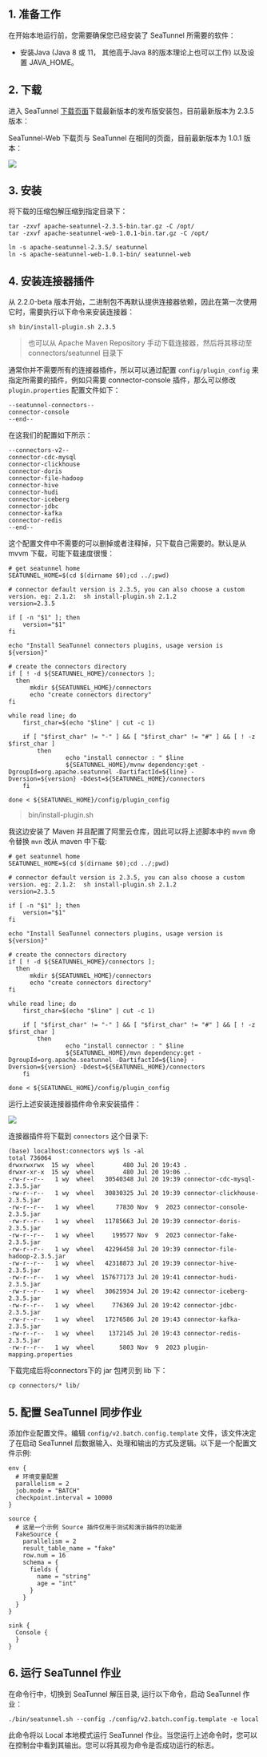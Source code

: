 ## 1. 准备工作

在开始本地运行前，您需要确保您已经安装了 SeaTunnel 所需要的软件：
- 安装Java (Java 8 或 11， 其他高于Java 8的版本理论上也可以工作) 以及设置 JAVA_HOME。


## 2. 下载

进入 SeaTunnel [下载页面](https://seatunnel.apache.org/download)下载最新版本的发布版安装包，目前最新版本为 2.3.5 版本：

SeaTunnel-Web 下载页与 SeaTunnel 在相同的页面，目前最新版本为 1.0.1 版本：

![](img-seatunnel-web-setup-1.png)

## 3. 安装

将下载的压缩包解压缩到指定目录下：
```
tar -zxvf apache-seatunnel-2.3.5-bin.tar.gz -C /opt/
tar -zxvf apache-seatunnel-web-1.0.1-bin.tar.gz -C /opt/
```

```
ln -s apache-seatunnel-2.3.5/ seatunnel
ln -s apache-seatunnel-web-1.0.1-bin/ seatunnel-web
```


## 4. 安装连接器插件

从 2.2.0-beta 版本开始，二进制包不再默认提供连接器依赖，因此在第一次使用它时，需要执行以下命令来安装连接器：
```shell
sh bin/install-plugin.sh 2.3.5
```
> 也可以从 Apache Maven Repository 手动下载连接器，然后将其移动至 connectors/seatunnel 目录下

通常你并不需要所有的连接器插件，所以可以通过配置 `config/plugin_config` 来指定所需要的插件，例如只需要 connector-console 插件，那么可以修改 `plugin.properties` 配置文件如下：
```
--seatunnel-connectors--
connector-console
--end--
```
在这我们的配置如下所示：
```
--connectors-v2--
connector-cdc-mysql
connector-clickhouse
connector-doris
connector-file-hadoop
connector-hive
connector-hudi
connector-iceberg
connector-jdbc
connector-kafka
connector-redis
--end--
```
这个配置文件中不需要的可以删掉或者注释掉，只下载自己需要的。默认是从 mvvm 下载，可能下载速度很慢：
```shll
# get seatunnel home
SEATUNNEL_HOME=$(cd $(dirname $0);cd ../;pwd)

# connector default version is 2.3.5, you can also choose a custom version. eg: 2.1.2:  sh install-plugin.sh 2.1.2
version=2.3.5

if [ -n "$1" ]; then
    version="$1"
fi

echo "Install SeaTunnel connectors plugins, usage version is ${version}"

# create the connectors directory
if [ ! -d ${SEATUNNEL_HOME}/connectors ];
  then
      mkdir ${SEATUNNEL_HOME}/connectors
      echo "create connectors directory"
fi

while read line; do
    first_char=$(echo "$line" | cut -c 1)

    if [ "$first_char" != "-" ] && [ "$first_char" != "#" ] && [ ! -z $first_char ]
        then
                echo "install connector : " $line
                ${SEATUNNEL_HOME}/mvnw dependency:get -DgroupId=org.apache.seatunnel -DartifactId=${line} -Dversion=${version} -Ddest=${SEATUNNEL_HOME}/connectors
    fi

done < ${SEATUNNEL_HOME}/config/plugin_config
```
> bin/install-plugin.sh

我这边安装了 Maven 并且配置了阿里云仓库，因此可以将上述脚本中的 `mvvm` 命令替换 `mvn` 改从 maven 中下载:
```shell
# get seatunnel home
SEATUNNEL_HOME=$(cd $(dirname $0);cd ../;pwd)

# connector default version is 2.3.5, you can also choose a custom version. eg: 2.1.2:  sh install-plugin.sh 2.1.2
version=2.3.5

if [ -n "$1" ]; then
    version="$1"
fi

echo "Install SeaTunnel connectors plugins, usage version is ${version}"

# create the connectors directory
if [ ! -d ${SEATUNNEL_HOME}/connectors ];
  then
      mkdir ${SEATUNNEL_HOME}/connectors
      echo "create connectors directory"
fi

while read line; do
    first_char=$(echo "$line" | cut -c 1)

    if [ "$first_char" != "-" ] && [ "$first_char" != "#" ] && [ ! -z $first_char ]
        then
                echo "install connector : " $line
                ${SEATUNNEL_HOME}/mvn dependency:get -DgroupId=org.apache.seatunnel -DartifactId=${line} -Dversion=${version} -Ddest=${SEATUNNEL_HOME}/connectors
    fi

done < ${SEATUNNEL_HOME}/config/plugin_config
```
运行上述安装连接器插件命令来安装插件：

![](img-seatunnel-setup-3.png)

连接器插件将下载到 `connectors` 这个目录下:
```shell
(base) localhost:connectors wy$ ls -al
total 736064
drwxrwxrwx  15 wy  wheel        480 Jul 20 19:43 .
drwxr-xr-x  15 wy  wheel        480 Jul 20 19:06 ..
-rw-r--r--   1 wy  wheel   30540348 Jul 20 19:39 connector-cdc-mysql-2.3.5.jar
-rw-r--r--   1 wy  wheel   30830325 Jul 20 19:39 connector-clickhouse-2.3.5.jar
-rw-r--r--   1 wy  wheel      77830 Nov  9  2023 connector-console-2.3.5.jar
-rw-r--r--   1 wy  wheel   11785663 Jul 20 19:39 connector-doris-2.3.5.jar
-rw-r--r--   1 wy  wheel     199577 Nov  9  2023 connector-fake-2.3.5.jar
-rw-r--r--   1 wy  wheel   42296458 Jul 20 19:39 connector-file-hadoop-2.3.5.jar
-rw-r--r--   1 wy  wheel   42318873 Jul 20 19:39 connector-hive-2.3.5.jar
-rw-r--r--   1 wy  wheel  157677173 Jul 20 19:41 connector-hudi-2.3.5.jar
-rw-r--r--   1 wy  wheel   30625934 Jul 20 19:42 connector-iceberg-2.3.5.jar
-rw-r--r--   1 wy  wheel     776369 Jul 20 19:42 connector-jdbc-2.3.5.jar
-rw-r--r--   1 wy  wheel   17276586 Jul 20 19:43 connector-kafka-2.3.5.jar
-rw-r--r--   1 wy  wheel    1372145 Jul 20 19:43 connector-redis-2.3.5.jar
-rw-r--r--   1 wy  wheel       5803 Nov  9  2023 plugin-mapping.properties
```
下载完成后将connectors下的 jar 包拷贝到 lib 下：
```
cp connectors/* lib/
```

## 5. 配置 SeaTunnel 同步作业

添加作业配置文件。编辑 `config/v2.batch.config.template` 文件，该文件决定了在启动 SeaTunnel 后数据输入、处理和输出的方式及逻辑。以下是一个配置文件示例:
```
env {
  # 环境变量配置
  parallelism = 2
  job.mode = "BATCH"
  checkpoint.interval = 10000
}

source {
  # 这是一个示例 Source 插件仅用于测试和演示插件的功能源
  FakeSource {
    parallelism = 2
    result_table_name = "fake"
    row.num = 16
    schema = {
      fields {
        name = "string"
        age = "int"
      }
    }
  }
}

sink {
  Console {
  }
}
```

## 6. 运行 SeaTunnel 作业

在命令行中，切换到 SeaTunnel 解压目录, 运行以下命令，启动 SeaTunnel 作业：
```
./bin/seatunnel.sh --config ./config/v2.batch.config.template -e local
```
此命令将以 Local 本地模式运行 SeaTunnel 作业。当您运行上述命令时，您可以在控制台中看到其输出。您可以将其视为命令是否成功运行的标志。
